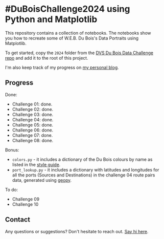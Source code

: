 #  #DuBoisChallenge2024 using Python and Matplotlib

This repository contains a collection of notebooks. The notebooks show you how to recreate some of W.E.B. Du Bois's Data Portraits using Matplotlib. 

To get started, copy the `2024` folder from the [DVS Du Bois Data Challenge repo](https://github.com/ajstarks/dubois-data-portraits/tree/master/challenge) and add it to the root of this project.

I'm also keep track of my progress on [my personal blog](https://www.edriessen.com/2024/02/07/developing-du-boiss-data-portraits-with-python-and-matplotlib/).

## Progress

Done:

- Challenge 01: done.
- Challenge 02: done.
- Challenge 03: done.
- Challenge 04: done.
- Challenge 05: done.
- Challenge 06: done.
- Challenge 07: done.
- Challenge 08: done.

Bonus:

- `colors.py` - it includes a dictionary of the Du Bois colours by name as listed in the [style guide](https://github.com/ajstarks/dubois-data-portraits/blob/master/dubois-style.pdf). 
- `port_lookup.py` - it includes a dictionary with latitudes and longitudes for all the ports (Sources and Destinations) in the challenge 04 route pairs data, generated using [geopy](https://geopy.readthedocs.io/en/stable/#nominatim). 

To do:

- Challenge 09
- Challenge 10

## Contact

Any questions or suggestions? Don't hesitate to reach out. [Say hi here](https://www.edriessen.com/contact).

